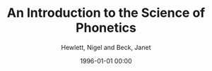 ---
layout: post
title: An Introduction to the Science of Phonetics

date: 1996-01-01 00:00
author: Hewlett, Nigel and Beck, Janet

---